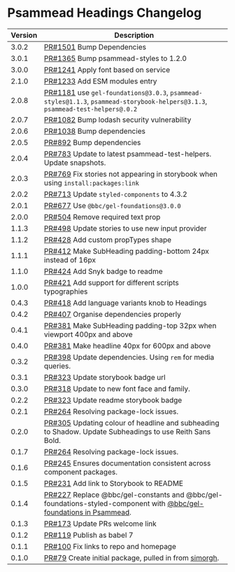 # Psammead Headings Changelog

<!-- prettier-ignore -->
| Version | Description |
|---------|-------------|
| 3.0.2 | [PR#1501](https://github.com/bbc/psammead/pull/1501) Bump Dependencies |
| 3.0.1 | [PR#1365](https://github.com/bbc/psammead/pull/1365) Bump psammead-styles to 1.2.0 |
| 3.0.0   | [PR#1241](https://github.com/bbc/psammead/pull/1241) Apply font based on service |
| 2.1.0 | [PR#1233](https://github.com/bbc/psammead/pull/1233) Add ESM modules entry |
| 2.0.8   | [PR#1181](https://github.com/bbc/psammead/pull/1181) use `gel-foundations@3.0.3`, `psammead-styles@1.1.3`, `psammead-storybook-helpers@3.1.3`, `psammead-test-helpers@.0.2` |
| 2.0.7   | [PR#1082](https://github.com/bbc/psammead/pull/1082) Bump lodash security vulnerability |
| 2.0.6   | [PR#1038](https://github.com/bbc/psammead/pull/1038) Bump dependencies |
| 2.0.5   | [PR#892](https://github.com/bbc/psammead/pull/892) Bump dependencies |
| 2.0.4 | [PR#783](https://github.com/bbc/psammead/pull/783) Update to latest psammead-test-helpers. Update snapshots. |
| 2.0.3 | [PR#769](https://github.com/bbc/psammead/pull/769) Fix stories not appearing in storybook when using `install:packages:link` |
| 2.0.2   | [PR#713](https://github.com/bbc/psammead/pull/713) Update `styled-components` to 4.3.2 |
| 2.0.1   | [PR#677](https://github.com/bbc/psammead/pull/677) Use `@bbc/gel-foundations@3.0.0` |
| 2.0.0   | [PR#504](https://github.com/bbc/psammead/pull/504) Remove required text prop |
| 1.1.3   | [PR#498](https://github.com/bbc/psammead/pull/498) Update stories to use new input provider |
| 1.1.2   | [PR#428](https://github.com/bbc/psammead/pull/428) Add custom propTypes shape |
| 1.1.1   | [PR#412](https://github.com/bbc/psammead/pull/412) Make SubHeading padding-bottom 24px instead of 16px |
| 1.1.0   | [PR#424](https://github.com/bbc/psammead/pull/424) Add Snyk badge to readme |
| 1.0.0   | [PR#421](https://github.com/bbc/psammead/pull/421) Add support for different scripts typographies |
| 0.4.3   | [PR#418](https://github.com/bbc/psammead/pull/418) Add language variants knob to Headings |
| 0.4.2   | [PR#407](https://github.com/bbc/psammead/pull/407) Organise dependencies properly |
| 0.4.1   | [PR#381](https://github.com/bbc/psammead/pull/381) Make SubHeading padding-top 32px when viewport 400px and above |
| 0.4.0   | [PR#381](https://github.com/bbc/psammead/pull/381) Make headline 40px for 600px and above |
| 0.3.2   | [PR#398](https://github.com/bbc/psammead/pull/398) Update dependencies. Using `rem` for media queries. |
| 0.3.1   | [PR#323](https://github.com/bbc/psammead/pull/323) Update storybook badge url |
| 0.3.0   | [PR#318](https://github.com/BBC/psammead/pull/318) Update to new font face and family. |
| 0.2.2   | [PR#323](https://github.com/BBC/psammead/pull/323) Update readme storybook badge |
| 0.2.1   | [PR#264](https://github.com/BBC/psammead/pull/319) Resolving package-lock issues. |
| 0.2.0   | [PR#305](https://github.com/BBC/psammead/pull/305) Updating colour of headline and subheading to Shadow. Update Subheadings to use Reith Sans Bold. |
| 0.1.7   | [PR#264](https://github.com/BBC/psammead/pull/264) Resolving package-lock issues. |
| 0.1.6   | [PR#245](https://github.com/BBC-News/psammead/pull/245) Ensures documentation consistent across component packages. |
| 0.1.5   | [PR#231](https://github.com/BBC-News/psammead/pull/231) Add link to Storybook to README |
| 0.1.4   | [PR#227](https://github.com/BBC-News/psammead/pull/227) Replace @bbc/gel-constants and @bbc/gel-foundations-styled-component with [@bbc/gel-foundations in Psammead](https://github.com/BBC-News/psammead/issues/226). |
| 0.1.3   | [PR#173](https://github.com/BBC-News/psammead/pull/173) Update PRs welcome link |
| 0.1.2   | [PR#119](https://github.com/BBC-News/psammead/pull/119) Publish as babel 7 |
| 0.1.1   | [PR#100](https://github.com/BBC-News/psammead/pull/100) Fix links to repo and homepage |
| 0.1.0   | [PR#79](https://github.com/BBC-News/psammead/pull/79) Create initial package, pulled in from [simorgh](https://github.com/BBC-News/simorgh). |
